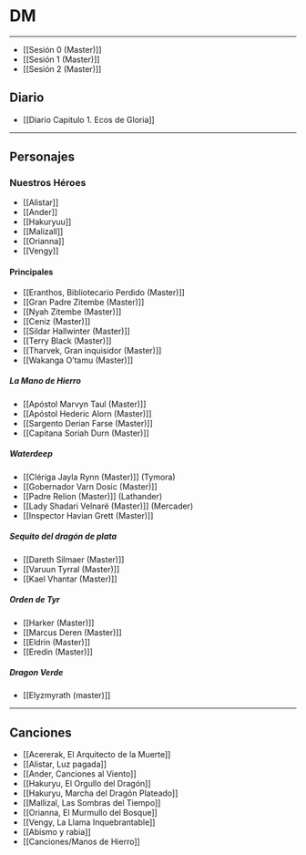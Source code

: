 # DM
---
- [[Sesión 0 (Master)]]
- [[Sesión 1 (Master)]]
- [[Sesión 2 (Master)]]
## **Diario**
- [[Diario Capitulo 1. Ecos de Gloria]]

---
## **Personajes**
### **Nuestros Héroes**
- [[Alistar]]
- [[Ander]]
- [[Hakuryuu]]
- [[Malizall]]
- [[Orianna]]
- [[Vengy]]
#### **Principales**
- [[Eranthos, Bibliotecario Perdido (Master)]]
- [[Gran Padre Zitembe (Master)]]
- [[Nyah Zitembe (Master)]]
- [[Ceniz (Master)]]
- [[Sildar Hallwinter (Master)]]
- [[Terry Black (Master)]]
- [[Tharvek, Gran inquisidor (Master)]]
- [[Wakanga O’tamu (Master)]]
##### **La Mano de Hierro**
- [[Apóstol Marvyn Taul (Master)]]
- [[Apóstol Hederic Alorn (Master)]]
- [[Sargento Derian Farse (Master)]]
- [[Capitana Soriah Durn (Master)]]
##### **Waterdeep**
- [[Clériga Jayla Rynn (Master)]] (Tymora)
- [[Gobernador Varn Dosic (Master)]]
- [[Padre Relion (Master)]] (Lathander)
- [[Lady Shadari Velnarë (Master)]] (Mercader)
- [[Inspector Havian Grett (Master)]]
##### **Sequito del dragón de plata**
- [[Dareth Silmaer (Master)]]
- [[Varuun Tyrral (Master)]]
- [[Kael Vhantar (Master)]]
##### **Orden de Tyr**
- [[Harker (Master)]]
- [[Marcus Deren (Master)]]
- [[Eldrin (Master)]]
- [[Eredin (Master)]]
##### **Dragon Verde**
- [[Elyzmyrath (master)]]

---
## **Canciones**

- [[Acererak, El Arquitecto de la Muerte]]
- [[Alistar, Luz pagada]]
- [[Ander, Canciones al Viento]]
- [[Hakuryu, El Orgullo del Dragón]]
- [[Hakuryu, Marcha del Dragón Plateado]]
- [[Mallizal, Las Sombras del Tiempo]]
- [[Orianna, El Murmullo del Bosque]]
- [[Vengy, La Llama Inquebrantable]]
- [[Abismo y rabia]]
- [[Canciones/Manos de Hierro]]

